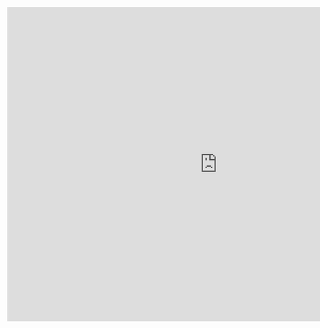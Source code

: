 



<iframe width="981" height="736" src="https://www.youtube.com/embed/jt9mM1jw7PE" title="C-walk - In Paris" frameborder="0" allow="accelerometer; autoplay; clipboard-write; encrypted-media; gyroscope; picture-in-picture; web-share" allowfullscreen></iframe>
